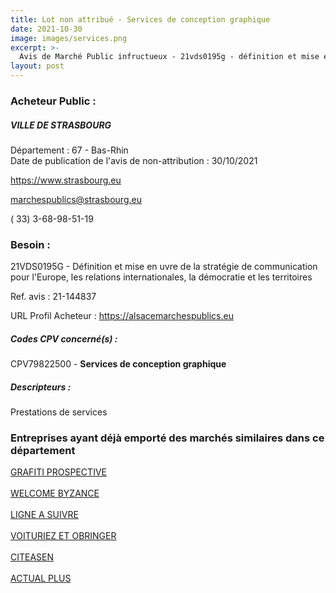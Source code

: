 ```yaml
---
title: Lot non attribué - Services de conception graphique
date: 2021-10-30
image: images/services.png
excerpt: >-
  Avis de Marché Public infructueux - 21vds0195g - définition et mise en oeuvre de la stratégie de communication pour l'europe, les relations internationales, la démocratie et les territoires
layout: post
---
```


### Acheteur Public :
##### VILLE DE STRASBOURG
Département : 67 - Bas-Rhin<br/>
Date de publication de l'avis de non-attribution : 30/10/2021


https://www.strasbourg.eu

marchespublics@strasbourg.eu

( 33) 3-68-98-51-19
### Besoin :

21VDS0195G - Définition et mise en uvre de la stratégie de communication pour l'Europe, les relations internationales, la démocratie et les territoires

Ref. avis : 21-144837

URL Profil Acheteur : https://alsacemarchespublics.eu

##### Codes CPV concerné(s) :
CPV79822500 - **Services de conception graphique** <br/>

##### Descripteurs :
Prestations de services <br/>

### Entreprises ayant déjà emporté des marchés similaires dans ce département
<a href="/entreprise-547/siren-329627061">GRAFITI PROSPECTIVE</a><br/><br/>
<a href="/entreprise-554/siren-393903505">WELCOME BYZANCE</a><br/><br/>
<a href="/entreprise-557/siren-414414599">LIGNE A SUIVRE</a><br/><br/>
<a href="/entreprise-559/siren-430039396">VOITURIEZ ET OBRINGER</a><br/><br/>
<a href="/entreprise-565/siren-487722829">CITEASEN</a><br/><br/>
<a href="/entreprise-566/siren-494412893">ACTUAL PLUS</a><br/><br/>
